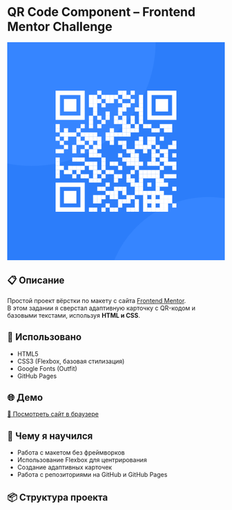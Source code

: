 # QR Code Component – Frontend Mentor Challenge

![Design preview](./images/image-qr-code.png)

## 📋 Описание

Простой проект вёрстки по макету с сайта [Frontend Mentor](https://www.frontendmentor.io/challenges/qr-code-component-iux_sIO_H).  
В этом задании я сверстал адаптивную карточку с QR-кодом и базовыми текстами, используя **HTML и CSS**.

## 🔧 Использовано

- HTML5
- CSS3 (Flexbox, базовая стилизация)
- Google Fonts (Outfit)
- GitHub Pages

## 🌐 Демо

[🔗 Посмотреть сайт в браузере](https://l3gwi.github.io/frontend-mentor-landing/)

## 🧠 Чему я научился

- Работа с макетом без фреймворков
- Использование Flexbox для центрирования
- Создание адаптивных карточек
- Работа с репозиториями на GitHub и GitHub Pages

## 📦 Структура проекта

